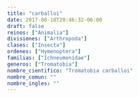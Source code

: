 ```yaml
---
title: "carballoi"
date: 2017-08-18T20:46:32-06:00
draft: false
reinos: ["Animalia"]
divisiones: ["Arthropoda"]
clases: ["Insecta"]
ordenes: ["Hymenoptera"]
familias: ["Ichneumonidae"]
generos: ["Tromatobia"]
nombre_cientifico: "Tromatobia carballoi"
nombre_comun: ""
nombre_ingles: ""
---
```


